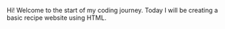 Hi! Welcome to the start of my coding journey. Today I will be creating a basic recipe website using HTML.